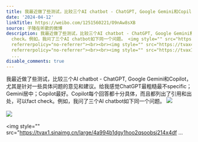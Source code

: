```yaml
---
title: 我最近做了些测试，比较三个AI chatbot - ChatGPT, Google Gemini和Copilot，尤其是针对一些具体问题的意见和建议。给我感觉ChatGPT最粗糙最不specific；Gemini...
date: '2024-04-12'
linkTitle: https://weibo.com/1251560221/O9nAw8sXB
source: 子陵在听歌的微博
description: 我最近做了些测试，比较三个AI chatbot - ChatGPT, Google Gemini和Copilot，尤其是针对一些具体问题的意见和建议。给我感觉ChatGPT最粗糙最不specific；Gemini居中；Copilot最好。Copilot每个回答都十分具体，而且都列出了引用和出处，可以fact
  check。例如，我问了三个AI chatbot如下同一个问题。 <img style="" src="https://tvax1.sinaimg.cn/large/4a994b1dgy1hoo2quqarqj235p4df4qp.jpg"
  referrerpolicy="no-referrer"><br><br><img style="" src="https://tvax4.sinaimg.cn/large/4a994b1dgy1hoo2qx8i2mj22vr4df4qp.jpg"
  referrerpolicy="no-referrer"><br><br><img style="" src="https://tvax1.sinaimg.cn/large/4a994b1dgy1hoo2qsoobsj214x4df
  ...
disable_comments: true
---
```

我最近做了些测试，比较三个AI chatbot - ChatGPT, Google Gemini和Copilot，尤其是针对一些具体问题的意见和建议。给我感觉ChatGPT最粗糙最不specific；Gemini居中；Copilot最好。Copilot每个回答都十分具体，而且都列出了引用和出处，可以fact check。例如，我问了三个AI chatbot如下同一个问题。 <img style="" src="https://tvax1.sinaimg.cn/large/4a994b1dgy1hoo2quqarqj235p4df4qp.jpg" referrerpolicy="no-referrer"><br><br><img style="" src="https://tvax4.sinaimg.cn/large/4a994b1dgy1hoo2qx8i2mj22vr4df4qp.jpg" referrerpolicy="no-referrer"><br><br><img style="" src="https://tvax1.sinaimg.cn/large/4a994b1dgy1hoo2qsoobsj214x4df ...